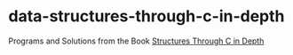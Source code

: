 # data-structures-through-c-in-depth
Programs and Solutions from the Book [Structures Through C in Depth](https://www.amazon.in/Data-Structures-Through-C-Depth/dp/8176567418)
